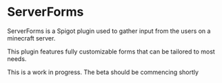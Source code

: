 # ServerForms

ServerForms is a Spigot plugin used to gather input from the users on a minecraft server.

This plugin features fully customizable forms that can be tailored to most needs. 

This is a work in progress. The beta should be commencing shortly
